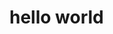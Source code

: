 <!-- # Sana Commerce Developers **HOME PAGE**
Welcome to our documentation and tutorial website
## Quick Start Notes:
Check out all of the possiblities -->

<h1 class="homepagetitle">
    hello world
</h1>